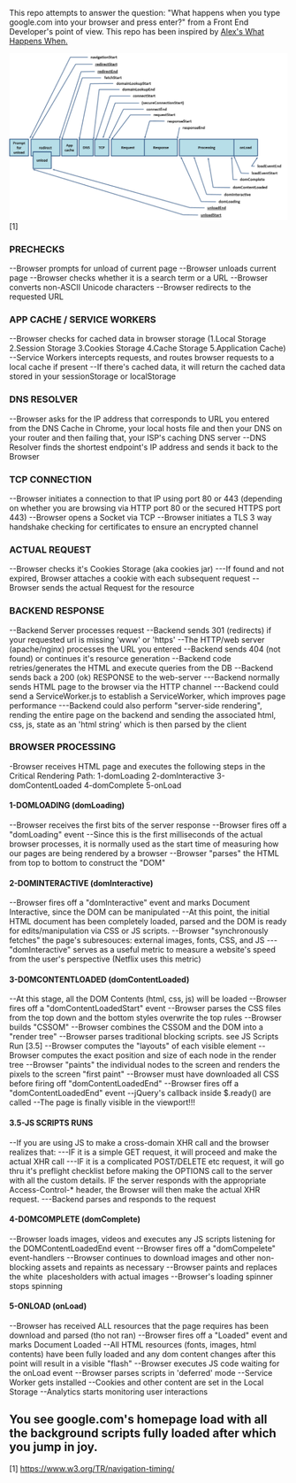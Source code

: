 This repo attempts to answer the question: "What happens when you type google.com into your browser and press enter?" from a Front End Developer's point of view. This repo has been inspired by [Alex's What Happens When.](https://github.com/alex/what-happens-when)


![Navigation Timing Overview](timing-overview.png) [1]


### PRECHECKS
--Browser prompts for unload of current page
--Browser unloads current page
--Browser checks whether it is a search term or a URL
--Browser converts non-ASCII Unicode characters
--Browser redirects to the requested URL


### APP CACHE / SERVICE WORKERS
--Browser checks for cached data in browser storage (1.Local Storage 2.Session Storage 3.Cookies Storage 4.Cache Storage 5.Application Cache)
--Service Workers intercepts requests, and routes browser requests to a local cache if present
--If there's cached data, it will return the cached data stored in your sessionStorage or localStorage


### DNS RESOLVER
--Browser asks for the IP address that corresponds to URL you entered from the DNS Cache in Chrome, your local hosts file and then your DNS on your router and then failing that, your ISP's caching DNS server
--DNS Resolver finds the shortest endpoint's IP address and sends it back to the Browser


### TCP CONNECTION
--Browser initiates a connection to that IP using port 80 or 443 (depending on whether you are browsing via HTTP port 80 or the secured HTTPS port 443)
--Browser opens a Socket via TCP
--Browser initiates a TLS 3 way handshake checking for certificates to ensure an encrypted channel


### ACTUAL REQUEST
--Browser checks it's Cookies Storage (aka cookies jar)
---If found and not expired, Browser attaches a cookie with each subsequent request
--Browser sends the actual Request for the resource


### BACKEND RESPONSE
--Backend Server processes request
--Backend sends 301 (redirects) if your requested url is missing 'www' or 'https'
--The HTTP/web server (apache/nginx) processes the URL you entered
--Backend sends 404 (not found) or continues it's resource generation
--Backend code retries/generates the HTML and execute queries from the DB
--Backend sends back a 200 (ok) RESPONSE to the web-server
---Backend normally sends HTML page to the browser via the HTTP channel
---Backend could send a ServiceWorker.js to establish a ServiceWorker, which improves page performance
---Backend could also perform "server-side rendering", rending the entire page on the backend and sending the associated html, css, js, state as an 'html string' which is then parsed by the client


### BROWSER PROCESSING
-Browser receives HTML page and executes the following steps in the Critical Rendering Path:
  1-domLoading
  2-domInteractive
  3-domContentLoaded
  4-domComplete
  5-onLoad

  #### 1-DOMLOADING (domLoading)
  --Browser receives the first bits of the server response
  --Browser fires off a "domLoading" event
  --Since this is the first milliseconds of the actual browser processes, it is normally used as the start time of measuring how our pages are being rendered by a browser
  --Browser "parses" the HTML from top to bottom to construct the "DOM"


  #### 2-DOMINTERACTIVE (domInteractive)
  --Browser fires off a "domInteractive" event and marks Document Interactive, since the DOM can be manipulated
  --At this point, the initial HTML document has been completely loaded, parsed and the DOM is ready for edits/manipulation via CSS or JS scripts.
  --Browser "synchronously fetches" the page's subresouces: external images, fonts, CSS, and JS
  ---"domInteractive" serves as a useful metric to measure a website's speed from the user's perspective (Netflix uses this metric)


  #### 3-DOMCONTENTLOADED (domContentLoaded)
  --At this stage, all the DOM Contents (html, css, js) will be loaded
  --Browser fires off a "domContentLoadedStart" event
  --Browser parses the CSS files from the top down and the bottom styles overwrite the top rules
  --Browser builds "CSSOM"
  --Browser combines the CSSOM and the DOM into a "render tree"
  --Browser parses traditional blocking scripts. see JS Scripts Run [3.5]
  --Browser computes the "layouts" of each visible element
  --Browser computes the exact position and size of each node in the render tree
  --Browser "paints" the individual nodes to the screen and renders the pixels to the screen "first paint"
  --Browser must have downloaded all CSS before firing off "domContentLoadedEnd"
  --Browser fires off a "domContentLoadedEnd" event
  --jQuery's callback inside $.ready() are called
  --The page is finally visible in the viewport!!!


  #### 3.5-JS SCRIPTS RUNS
  --If you are using JS to make a cross-domain XHR call and the browser realizes that:
  ---IF it is a simple GET request, it will proceed and make the actual XHR call
  ---IF it is a complicated POST/DELETE etc request, it will go thru it's preflight checklist before making the OPTIONS call to the server with all the custom details. IF the server responds with the appropriate Access-Control-* header, the Browser will then make the actual XHR request.
  ---Backend parses and responds to the request


  #### 4-DOMCOMPLETE (domComplete)
  --Browser loads images, videos and executes any JS scripts listening for the DOMContentLoadedEnd event
  --Browser fires off a "domCompelete" event-handlers
  --Browser continues to download images and other non-blocking assets and repaints as necessary
  --Browser paints and replaces the white <img> placesholders with actual images
  --Browser's loading spinner stops spinning


  #### 5-ONLOAD (onLoad)
  --Browser has received ALL resources that the page requires has been download and parsed (tho not ran)
  --Browser fires off a "Loaded" event and marks Document Loaded
  --All HTML resources (fonts, images, html contents) have been fully loaded and any dom content changes after this point will result in a visible "flash"
  --Browser executes JS code waiting for the onLoad event
  --Browser parses scripts in 'deferred' mode
  --Service Worker gets installed
  --Cookies and other content are set in the Local Storage
  --Analytics starts monitoring user interactions



## You see google.com's homepage load with all the background scripts fully loaded after which you jump in joy.


[1] https://www.w3.org/TR/navigation-timing/
